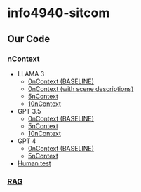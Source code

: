 # info4940-sitcom

## Our Code

### nContext
- LLAMA 3
  - [0nContext (BASELINE)](/Experiments/BASELINE_0nContext_LLAMA.ipynb)
  - [0nContext (with scene descriptions)](/Experiments/0nContext_withSceneDescriptions_LLAMA.ipynb)
  - [5nContext](/Experiments/5nContext_LLAMA.ipynb)
  - [10nContext](/Experiments/10nContext_LLAMA.ipynb)
- GPT 3.5
  - [0nContext (BASELINE)](/Experiments/BASELINE_0nContext_GPT3_5.ipynb)
  - [5nContext](/Experiments/5nContext_GPT3_5.ipynb)
  - [10nContext](/Experiments/10nContext_GPT3_5.ipynb)
- GPT 4
  - [0nContext (BASELINE)](/Experiments/BASELINE_0nContext_GPT4.ipynb)
  - [5nContext](/Experiments/5nContext_GPT4.ipynb)
- [Human test](/Experiments/human_testing.ipynb)
 
### [RAG](/Experiments/RAG_Work.ipynb)
